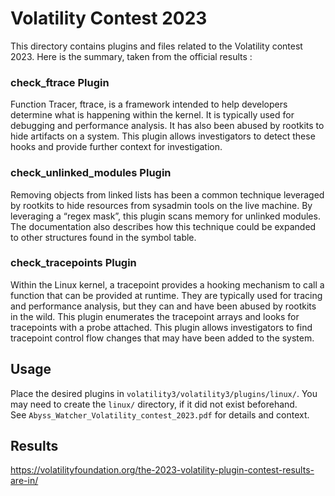 # Volatility Contest 2023

This directory contains plugins and files related to the Volatility contest 2023. Here is the summary, taken from the official results : 

### check_ftrace Plugin

Function Tracer, ftrace, is a framework intended to help developers determine what is happening within the kernel. It is typically used for debugging and performance analysis. It has also been abused by rootkits to hide artifacts on a system. This plugin allows investigators to detect these hooks and provide further context for investigation.

### check_unlinked_modules Plugin

Removing objects from linked lists has been a common technique leveraged by rootkits to hide resources from sysadmin tools on the live machine. By leveraging a “regex mask”, this plugin scans memory for unlinked modules. The documentation also describes how this technique could be expanded to other structures found in the symbol table.

### check_tracepoints Plugin

Within the Linux kernel, a tracepoint provides a hooking mechanism to call a function that can be provided at runtime. They are typically used for tracing and performance analysis, but they can and have been abused by rootkits in the wild. This plugin enumerates the tracepoint arrays and looks for tracepoints with a probe attached. This plugin allows investigators to find tracepoint control flow changes that may have been added to the system.

## Usage

Place the desired plugins in `volatility3/volatility3/plugins/linux/`. You may need to create the `linux/` directory, if it did not exist beforehand.  
See `Abyss_Watcher_Volatility_contest_2023.pdf` for details and context.

## Results

https://volatilityfoundation.org/the-2023-volatility-plugin-contest-results-are-in/

